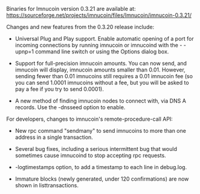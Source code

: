 Binaries for Imnucoin version 0.3.21 are available at:
  https://sourceforge.net/projects/imnucoin/files/Imnucoin/imnucoin-0.3.21/

Changes and new features from the 0.3.20 release include:

* Universal Plug and Play support.  Enable automatic opening of a port for incoming connections by running imnucoin or imnucoind with the - -upnp=1 command line switch or using the Options dialog box.

* Support for full-precision imnucoin amounts.  You can now send, and imnucoin will display, imnucoin amounts smaller than 0.01.  However, sending fewer than 0.01 imnucoins still requires a 0.01 imnucoin fee (so you can send 1.0001 imnucoins without a fee, but you will be asked to pay a fee if you try to send 0.0001).

* A new method of finding imnucoin nodes to connect with, via DNS A records. Use the -dnsseed option to enable.

For developers, changes to imnucoin's remote-procedure-call API:

* New rpc command "sendmany" to send imnucoins to more than one address in a single transaction.

* Several bug fixes, including a serious intermittent bug that would sometimes cause imnucoind to stop accepting rpc requests. 

* -logtimestamps option, to add a timestamp to each line in debug.log.

* Immature blocks (newly generated, under 120 confirmations) are now shown in listtransactions.
